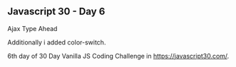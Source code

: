 ## Javascript 30 - Day 6
Ajax Type Ahead

Additionally i added color-switch.

6th day of 30 Day Vanilla JS Coding Challenge in https://javascript30.com/.